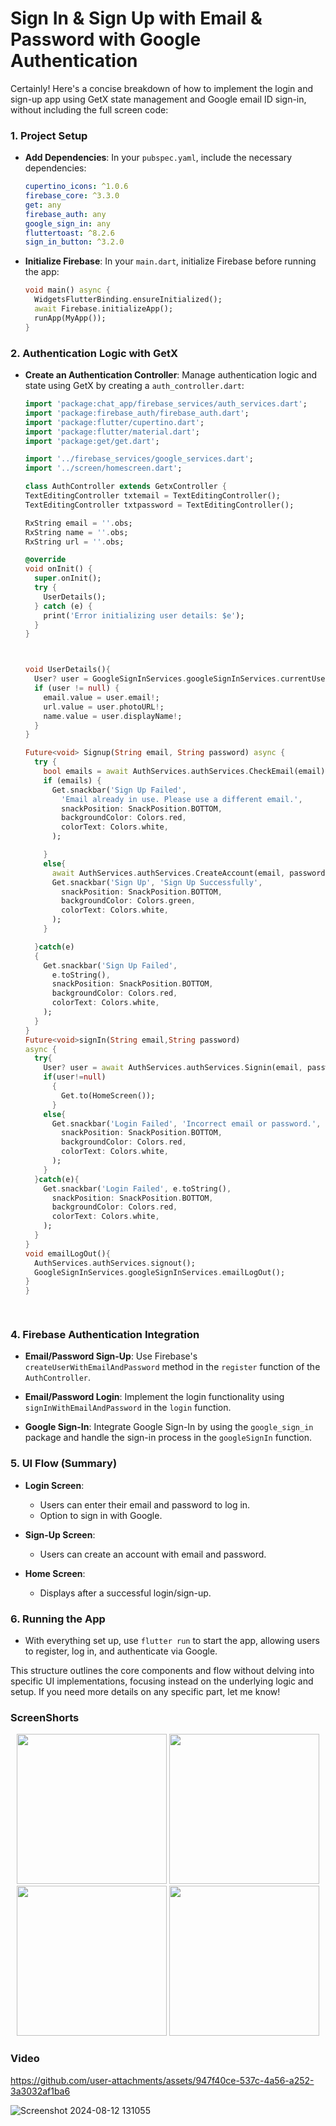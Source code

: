 
# Sign In & Sign Up with Email & Password with Google Authentication

Certainly! Here's a concise breakdown of how to implement the login and sign-up app using GetX state management and Google email ID sign-in, without including the full screen code:

### **1. Project Setup**
- **Add Dependencies**:
  In your `pubspec.yaml`, include the necessary dependencies:
  ```yaml
  cupertino_icons: ^1.0.6
  firebase_core: ^3.3.0
  get: any
  firebase_auth: any
  google_sign_in: any
  fluttertoast: ^8.2.6
  sign_in_button: ^3.2.0
  ```

- **Initialize Firebase**:
  In your `main.dart`, initialize Firebase before running the app:
  ```dart
  void main() async {
    WidgetsFlutterBinding.ensureInitialized();
    await Firebase.initializeApp();
    runApp(MyApp());
  }
  ```

### **2. Authentication Logic with GetX**

- **Create an Authentication Controller**:
  Manage authentication logic and state using GetX by creating a `auth_controller.dart`:
  ```dart
  import 'package:chat_app/firebase_services/auth_services.dart';
  import 'package:firebase_auth/firebase_auth.dart';
  import 'package:flutter/cupertino.dart';
  import 'package:flutter/material.dart';
  import 'package:get/get.dart';

  import '../firebase_services/google_services.dart';
  import '../screen/homescreen.dart';

  class AuthController extends GetxController {
  TextEditingController txtemail = TextEditingController();
  TextEditingController txtpassword = TextEditingController();

  RxString email = ''.obs;
  RxString name = ''.obs;
  RxString url = ''.obs;

  @override
  void onInit() {
    super.onInit();
    try {
      UserDetails();
    } catch (e) {
      print('Error initializing user details: $e');
    }
  }



  void UserDetails(){
    User? user = GoogleSignInServices.googleSignInServices.currentUser();
    if (user != null) {
      email.value = user.email!;
      url.value = user.photoURL!;
      name.value = user.displayName!;
    }
  }

  Future<void> Signup(String email, String password) async {
    try {
      bool emails = await AuthServices.authServices.CheckEmail(email);
      if (emails) {
        Get.snackbar('Sign Up Failed',
          'Email already in use. Please use a different email.',
          snackPosition: SnackPosition.BOTTOM,
          backgroundColor: Colors.red,
          colorText: Colors.white,
        );

      }
      else{
        await AuthServices.authServices.CreateAccount(email, password);
        Get.snackbar('Sign Up', 'Sign Up Successfully',
          snackPosition: SnackPosition.BOTTOM,
          backgroundColor: Colors.green,
          colorText: Colors.white,
        );
      }

    }catch(e)
    {
      Get.snackbar('Sign Up Failed',
        e.toString(),
        snackPosition: SnackPosition.BOTTOM,
        backgroundColor: Colors.red,
        colorText: Colors.white,
      );
    }
  }
  Future<void>signIn(String email,String password)
  async {
    try{
      User? user = await AuthServices.authServices.Signin(email, password);
      if(user!=null)
        {
          Get.to(HomeScreen());
        }
      else{
        Get.snackbar('Login Failed', 'Incorrect email or password.',
          snackPosition: SnackPosition.BOTTOM,
          backgroundColor: Colors.red,
          colorText: Colors.white,
        );
      }
    }catch(e){
      Get.snackbar('Login Failed', e.toString(),
        snackPosition: SnackPosition.BOTTOM,
        backgroundColor: Colors.red,
        colorText: Colors.white,
      );
    }
  }
  void emailLogOut(){
    AuthServices.authServices.signout();
    GoogleSignInServices.googleSignInServices.emailLogOut();
  }
  }

 
  ```



### **4. Firebase Authentication Integration**

- **Email/Password Sign-Up**:
  Use Firebase's `createUserWithEmailAndPassword` method in the `register` function of the `AuthController`.

- **Email/Password Login**:
  Implement the login functionality using `signInWithEmailAndPassword` in the `login` function.

- **Google Sign-In**:
  Integrate Google Sign-In by using the `google_sign_in` package and handle the sign-in process in the `googleSignIn` function.

### **5. UI Flow (Summary)**
- **Login Screen**:
  - Users can enter their email and password to log in.
  - Option to sign in with Google.

- **Sign-Up Screen**:
  - Users can create an account with email and password.

- **Home Screen**:
  - Displays after a successful login/sign-up.

### **6. Running the App**
- With everything set up, use `flutter run` to start the app, allowing users to register, log in, and authenticate via Google.

This structure outlines the core components and flow without delving into specific UI implementations, focusing instead on the underlying logic and setup. If you need more details on any specific part, let me know!

### ScreenShorts
<p align='center'>
  <img src='https://github.com/user-attachments/assets/3597aa2e-944a-42ff-8711-90bdd5327523' width=240>
  <img src='https://github.com/user-attachments/assets/537f8a4e-1730-4548-94d0-74fc99417535' width=240>
  <img src='https://github.com/user-attachments/assets/11908310-99ef-476c-99b3-16ed060139fc' width=240>
  <img src='https://github.com/user-attachments/assets/4240b257-1e94-456d-b208-8f37df816c70' width=240>
</p>

### Video
https://github.com/user-attachments/assets/947f40ce-537c-4a56-a252-3a3032af1ba6

![Screenshot 2024-08-12 131055](https://github.com/user-attachments/assets/1b8260e9-8f1c-4712-b222-f9d55449a67c)


